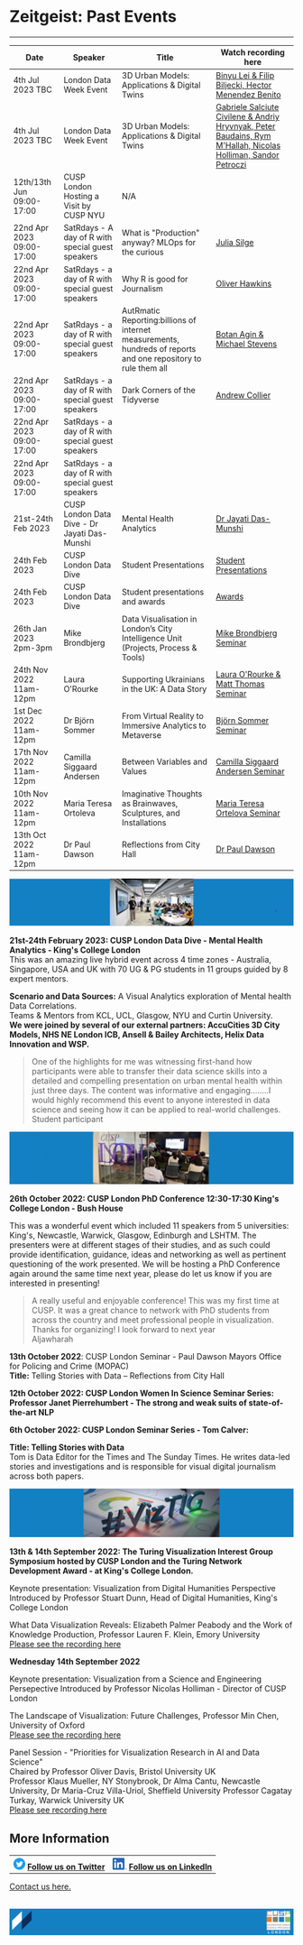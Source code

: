 # Zeitgeist: Past Events

-------------------------------- 

| Date        | Speaker    | Title      | Watch recording here |
| ----------- | ---------- | ---------- | ---------- |
|4th Jul 2023 TBC|London Data Week Event|3D Urban Models: Applications & Digital Twins|[Binyu Lei & Filip Biljecki, Hector Menendez Benito](https://media.kcl.ac.uk/media/CUSP+London+-+3D+Urban+Models_+Applications+%26+Digital+Twins+-+London+Data+Week+Event-20230704_111022-Meeting+Recording/1_b664ccrp)||
|4th Jul 2023 TBC|London Data Week Event|3D Urban Models: Applications & Digital Twins|[Gabriele Salciute Civilene & Andriy Hryvnyak, Peter Baudains, Rym M'Hallah, Nicolas Holliman, Sandor Petroczi](https://media.kcl.ac.uk/media/CUSP+London+-+3D+Urban+Models_+Applications+%26+Digital+Twins+-+London+Data+Week+Event-20230704_133506-Meeting+Recording/1_onup8k13)||
|12th/13th Jun 09:00-17:00| CUSP London Hosting a Visit by CUSP NYU|N/A
|22nd Apr 2023 09:00-17:00| SatRdays - A day of R  with special guest speakers|What is "Production" anyway? MLOps for the curious| [Julia Silge](https://media.kcl.ac.uk/media/What+is+%E2%80%9Cproduction%E2%80%9D+anywayF+MLOps+for+the+curious+-+Julia+Silge/1_rfkzgnlh)||
|22nd Apr 2023 09:00-17:00|SatRdays - a day of R with special guest speakers|Why R is good for Journalism|[Oliver Hawkins](https://media.kcl.ac.uk/media/Why+R+is+good+for+Journalism+-+Oliver+Hawkins/1_e74zejxk)|
|22nd Apr 2023 09:00-17:00|SatRdays - a day of R with special guest speakers|AutRmatic Reporting:billions of internet measurements, hundreds of reports and one repository to rule them all|[Botan Agin & Michael Stevens](https://media.kcl.ac.uk/media/AutRmatic+ReportingA+billions+of+internet+measurements%2C+hundreds+of+reports+and+one+repository+to+rule+them+all/1_37iqgxhe)|
|22nd Apr 2023 09:00-17:00|SatRdays - a day of R with special guest speakers|Dark Corners of the Tidyverse|[Andrew Collier](https://media.kcl.ac.uk/media/Dark+Corners+of+the+Tidyverse/1_dvdwx32l)|
|22nd Apr 2023 09:00-17:00|SatRdays - a day of R with special guest speakers|
|22nd Apr 2023 09:00-17:00|SatRdays - a day of R with special guest speakers|
|21st-24th Feb 2023| CUSP London Data Dive - Dr Jayati Das-Munshi|Mental Health Analytics|[Dr Jayati Das-Munshi](https://media.kcl.ac.uk/media/CUSP+London+Data+Dive+Event+2023-+Mental+Health+Analytics-Dr+Jayati+Das+Munshi/1_fe5igd8p)|  
24th Feb 2023|CUSP London Data Dive|Student Presentations|[Student Presentations](https://media.kcl.ac.uk/media/CUSP+London+Data+Dive+Event+-+Mental+Health+Analytics-11+Group+Presentations/1_l9kkve7i)||
|24th Feb 2023| CUSP London Data Dive| Student presentations and awards|[Awards](https://media.kcl.ac.uk/media/CUSP+London+Data+Dive+Event+-+Mental+Health+Analytics-Final+Awards/1_j7lz519d)||
|26th Jan 2023 2pm-3pm |Mike Brondbjerg |Data Visualisation in London’s City Intelligence Unit (Projects, Process & Tools) |[Mike Brondbjerg Seminar](https://media.kcl.ac.uk/media/CUSP+London+Seminar+-+Mike+Brondbjerg+-+_+Data+Visualisation+in+London%E2%80%99s+City+Intelligence+Unit+%28Projects%2C+Process+%26+Tools%29-20230126_140452-Meeting+Recording/1_768tqoex) |
| 24th Nov 2022 11am-12pm | Laura O'Rourke | Supporting Ukrainians in the UK: A Data Story |[Laura O'Rourke & Matt Thomas Seminar](https://media.kcl.ac.uk/media/cusp-london-seminar-matt-thomas-laura-orourke-24-nov-2022/1_bqegsrxe)|
| 1st Dec 2022 11am-12pm | Dr Björn Sommer |From Virtual Reality to Immersive Analytics to Metaverse  |[Björn Sommer Seminar](https://media.kcl.ac.uk/media/cusp-london-seminar-bjorn-sommer-1-dec-2022/1_e619x1my)|
| 17th Nov 2022 11am-12pm | Camilla Siggaard Andersen | Between Variables and Values |[Camilla Siggaard Andersen Seminar](https://media.kcl.ac.uk/media/cusp-london-seminar-camilla-siggaard-andersen-17-nov-2022/1_374fpg4j)|
| 10th Nov 2022 11am-12pm | Maria Teresa Ortoleva | Imaginative Thoughts as Brainwaves, Sculptures, and Installations |[Maria Teresa Ortelova Seminar](https://media.kcl.ac.uk/media/cusp-london-seminar-maria-teresa-ortoleva-10-nov-2022/1_1pqlox3e) |<br>
|13th Oct 2022 11am-12pm|Dr Paul Dawson|Reflections from City Hall|[Dr Paul Dawson](https://media.kcl.ac.uk/media/cusp-london-seminar-paul-dawson_TellingStoriesWithData-ReflectionsFromCityHall-13-Oct-2022+%281%29/1_bpuozdar)|

![DD23banner](./assets/DD23banner.png) <br>

**21st-24th February 2023: CUSP London Data Dive - Mental Health Analytics - King's College London** <br>
This was an amazing live hybrid event across 4 time zones - Australia, Singapore, USA and UK with 70 UG & PG students in 11 groups guided by 8 expert mentors.<br>

**Scenario and Data Sources:** A Visual Analytics exploration of Mental health Data Correlations.<br>
Teams & Mentors from KCL, UCL, Glasgow, NYU and Curtin University.<br>
**We were joined by several of our external partners:
AccuCities 3D City Models, NHS NE London ICB, Ansell & Bailey Architects, Helix Data Innovation and WSP.**

<blockquote>One of the highlights for me was witnessing first-hand how participants were able to transfer their data science skills into a detailed and compelling presentation on urban mental health within just three days. The content was informative and engaging........I would highly recommend this event to anyone interested in data science and seeing how it can be applied to real-world challenges.<br>
Student participant </blockquote>


![PhDConf3](./assets/PhDConf3.png)

**26th October 2022: CUSP London PhD Conference  12:30-17:30 King's College London - Bush House** <br>

This was a wonderful event which included 11 speakers from 5 universities: King's, Newcastle, Warwick, Glasgow, Edinburgh and LSHTM. The presenters were at different stages of their studies, and as such could provide identification, guidance, ideas and networking as well as pertinent questioning of the work presented.
We will be hosting a PhD Conference again around the same time next year, please do let us know if you are interested in presenting! 

<blockquote> A really useful and enjoyable conference! This was my first time at CUSP. It was a great chance to network with PhD students from across the country and meet professional people in visualization. Thanks for organizing! I look forward to next year<br>
 Aljawharah </blockquote>


**13th October 2022**: CUSP London Seminar - Paul Dawson Mayors Office for Policing and Crime (MOPAC) <br>
**Title:** Telling Stories with Data – Reflections from City Hall <br>

**12th October 2022: CUSP London Women In Science Seminar Series: Professor Janet Pierrehumbert - The strong and weak suits of state-of-the-art NLP** <br>

**6th October 2022: CUSP London Seminar Series - Tom Calver:**

**Title: Telling Stories with Data**<br>
Tom is Data Editor for the Times and The Sunday Times.  He writes data-led stories and investigations and is responsible for visual digital journalism across both papers.

![VizTIG2](./assets/vizTigLogo_02_wide.jpg)

**13th & 14th September 2022: The Turing Visualization Interest Group Symposium hosted by CUSP London and the Turing Network Development Award - at King's College London.**

Keynote presentation: Visualization from Digital Humanities Perspective
Introduced by Professor Stuart Dunn, Head of Digital Humanities, King's College London

What Data Visualization Reveals: Elizabeth Palmer Peabody and the Work of Knowledge Production, Professor Lauren F. Klein, Emory University<br>
[Please see the recording here](https://youtu.be/MmYBgZQ1Hi0)

<b>Wednesday 14th September 2022</b>

Keynote presentation: Visualization from a Science and Engineering Persepective
Introduced by Professor Nicolas Holliman - Director of CUSP London

The Landscape of Visualization: Future Challenges, Professor Min Chen, University of Oxford<br>
[Please see the recording here](https://youtu.be/P3tRkp8fbw8)

Panel Session - "Priorities for Visualization Research in AI and Data Science"<br>
Chaired by Professor Oliver Davis, Bristol University UK <br>
Professor Klaus Mueller, NY Stonybrook, Dr Alma Cantu, Newcastle University, Dr Maria-Cruz Villa-Uriol, Sheffield University
Professor Cagatay Turkay, Warwick University UK<br>
[Please see recording here](https://youtu.be/wEvJ9drOu0M)

## More Information

<table border="0" cellspacing="0" cellpadding="0">
  <tr>
    <th>
<a href="https://twitter.com/cusplondon?lang=en"><img src="./assets/Twitterblue.svg" alt="Twitter" style="width:21px;height:21px;"></a>
<a href="https://twitter.com/cusplondon?lang=en">Follow us on Twitter</a>
    </th>
        <th>
<a href="https://www.linkedin.com/company/centre-for-urban-science-and-progress-london-cusp-london-king-s-college-london/"><img src="./assets/LI-In-Bug.png" alt="Linked In" style="height:21px;"></a>
<a href="https://www.linkedin.com/company/centre-for-urban-science-and-progress-london-cusp-london-king-s-college-london/)">Follow us on LinkedIn</a>
       </th>
   </tr>
</table>
  
[Contact us here.](./YouCanJoinUs.md)<br><br>

![CUSP London Logo](./assets/CUSPbanner_thin_03.png)
                                     
